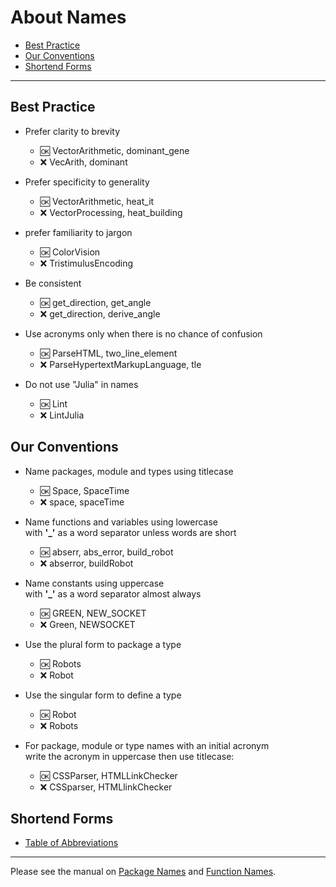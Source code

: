 # About Names

- [Best Practice](https://github.com/JuliaPraxis/Naming/blob/master/Naming.md#best-practice)
- [Our Conventions](https://github.com/JuliaPraxis/Naming/blob/master/Naming.md#our-conventions)
- [Shortend Forms](https://github.com/JuliaPraxis/Naming/blob/master/Naming.md#shortend-forms)

-------

## Best Practice

- Prefer clarity to brevity  
  - :ok:  VectorArithmetic, dominant_gene
  - :x:  VecArith, dominant

- Prefer specificity to generality  
  - :ok:  VectorArithmetic, heat_it
  - :x:  VectorProcessing, heat_building
  
- prefer familiarity to jargon   
  - :ok:  ColorVision
  - :x:  TristimulusEncoding

- Be consistent
  - :ok:  get_direction, get_angle
  - :x:  get_direction, derive_angle
  
- Use acronyms only when there is no chance of confusion
  - :ok:  ParseHTML, two_line_element
  - :x:  ParseHypertextMarkupLanguage, tle

- Do not use "Julia" in names
  - :ok:  Lint
  - :x:  LintJulia

## Our Conventions

- Name packages, module and types using titlecase  
  - :ok:  Space, SpaceTime
  - :x:  space, spaceTime

- Name functions and variables using lowercase  
  with __'\_'__ as a word separator unless words are short
  - :ok:  abserr, abs_error, build_robot
  - :x:  abserror, buildRobot
  
- Name constants using uppercase  
  with __'\_'__ as a word separator almost always
  - :ok:  GREEN, NEW_SOCKET
  - :x:  Green, NEWSOCKET

- Use the plural form to package a type
  - :ok:  Robots
  - :x:  Robot

- Use the singular form to define a type
  - :ok:  Robot
  - :x:  Robots

- For package, module or type names with an initial acronym  
  write the acronym in uppercase then use titlecase:
  - :ok:  CSSParser, HTMLLinkChecker
  - :x:  CSSparser, HTMLlinkChecker
  
## Shortend Forms

 - [Table of Abbreviations](https://github.com/JuliaPraxis/Naming/blob/master/shortforms.md)
   
------  
    
Please see the manual on [Package Names](http://docs.julialang.org/en/latest/manual/packages/#guidelines-for-naming-a-package)
and [Function Names](http://docs.julialang.org/en/latest/manual/style-guide/#use-naming-conventions-consistent-with-julia-s-base).
